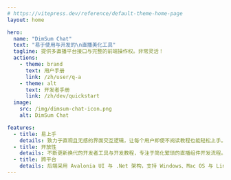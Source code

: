 ```yaml
---
# https://vitepress.dev/reference/default-theme-home-page
layout: home

hero:
  name: "DimSum Chat"
  text: "易于使用与开发的\n直播美化工具"
  tagline: 提供多直播平台接口与完整的前端操作权。非常灵活！
  actions:
    - theme: brand
      text: 用户手册
      link: /zh/user/q-a
    - theme: alt
      text: 开发者手册
      link: /zh/dev/quickstart
  image:
    src: /img/dimsum-chat-icon.png
    alt: DimSum Chat

features:
  - title: 易上手
    details: 致力于直观且无感的界面交互逻辑，让每个用户即使不阅读教程也能轻松上手。
  - title: 开放性
    details: 不断更新换代的开发者工具与开发教程，专注于简化繁琐的直播组件开发流程。
  - title: 跨平台
    details: 后端采用 Avalonia UI 与 .Net 架构，支持 Windows、Mac OS 与 Linux 等操作系统。
---
```


<style>
:root {
  --vp-home-hero-name-color: transparent;
  --vp-home-hero-name-background: -webkit-linear-gradient(120deg, #f6d365 30%, #fda085);

  --vp-home-hero-image-background-image: linear-gradient(-45deg, #f6d365 50%, #fda085 50%);
  --vp-home-hero-image-filter: blur(44px);
}

@media (min-width: 640px) {
  :root {
    --vp-home-hero-image-filter: blur(56px);
  }
}

@media (min-width: 960px) {
  :root {
    --vp-home-hero-image-filter: blur(68px);
  }
}
</style>